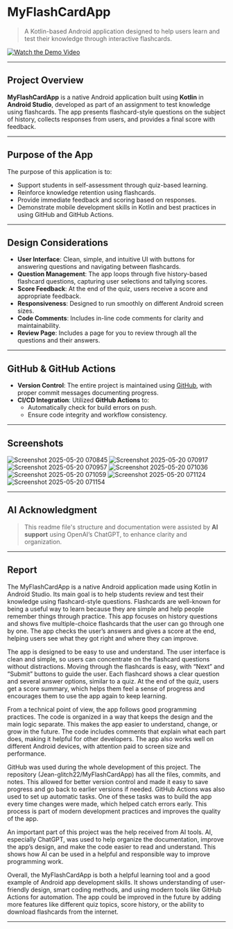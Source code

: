 # MyFlashCardApp

> A Kotlin-based Android application designed to help users learn and test their knowledge through interactive flashcards.

[![Watch the Demo Video](https://img.shields.io/badge/Watch%20Demo-YouTube-red)](https://youtube.com/shorts/xEReXB3EBIk)

---

## Project Overview

**MyFlashCardApp** is a native Android application built using **Kotlin** in **Android Studio**, developed as part of an assignment to test knowledge using flashcards. The app presents flashcard-style questions on the subject of history, collects responses from users, and provides a final score with feedback.

---

## Purpose of the App

The purpose of this application is to:
- Support students in self-assessment through quiz-based learning.
- Reinforce knowledge retention using flashcards.
- Provide immediate feedback and scoring based on responses.
- Demonstrate mobile development skills in Kotlin and best practices in using GitHub and GitHub Actions.

---

## Design Considerations

- **User Interface**: Clean, simple, and intuitive UI with buttons for answering questions and navigating between flashcards.
- **Question Management**: The app loops through five history-based flashcard questions, capturing user selections and tallying scores.
- **Score Feedback**: At the end of the quiz, users receive a score and appropriate feedback.
- **Responsiveness**: Designed to run smoothly on different Android screen sizes.
- **Code Comments**: Includes in-line code comments for clarity and maintainability.
- **Review Page**: Includes a page for you to review through all the questions and their answers.

---

## GitHub & GitHub Actions

- **Version Control**: The entire project is maintained using [GitHub](https://github.com/Jean-glitch22/MyFlashCardApp), with proper commit messages documenting progress.
- **CI/CD Integration**: Utilized **GitHub Actions** to:
  - Automatically check for build errors on push.
  - Ensure code integrity and workflow consistency.

---

## Screenshots
![Screenshot 2025-05-20 070845](https://github.com/user-attachments/assets/e9fe71ec-3f0d-4107-ba1e-e399e92af618)
![Screenshot 2025-05-20 070917](https://github.com/user-attachments/assets/b030beaf-40b0-4f75-b441-c7aba5fa62e9)
![Screenshot 2025-05-20 070957](https://github.com/user-attachments/assets/fb3240d7-06d9-4296-8d8f-62088b904fa4)
![Screenshot 2025-05-20 071036](https://github.com/user-attachments/assets/3124ec5f-4a30-407b-8ab4-2f1a78d42992)
![Screenshot 2025-05-20 071059](https://github.com/user-attachments/assets/d988b568-c6e2-4bc6-a74a-5127edec0a43)
![Screenshot 2025-05-20 071124](https://github.com/user-attachments/assets/02280895-6f79-408c-8991-8e36cfbc6b17)
![Screenshot 2025-05-20 071154](https://github.com/user-attachments/assets/100ae26d-3c4c-4623-a8e1-2bcc43112502)


---

## AI Acknowledgment

> This readme file's structure and documentation were assisted by **AI support** using OpenAI’s ChatGPT, to enhance clarity and organization.

---

## Report

The MyFlashCardApp is a native Android application made using Kotlin in Android Studio. Its main goal is to help students review and test their knowledge using flashcard-style questions. Flashcards are well-known for being a useful way to learn because they are simple and help people remember things through practice. This app focuses on history questions and shows five multiple-choice flashcards that the user can go through one by one. The app checks the user’s answers and gives a score at the end, helping users see what they got right and where they can improve.

The app is designed to be easy to use and understand. The user interface is clean and simple, so users can concentrate on the flashcard questions without distractions. Moving through the flashcards is easy, with “Next” and “Submit” buttons to guide the user. Each flashcard shows a clear question and several answer options, similar to a quiz. At the end of the quiz, users get a score summary, which helps them feel a sense of progress and encourages them to use the app again to keep learning.

From a technical point of view, the app follows good programming practices. The code is organized in a way that keeps the design and the main logic separate. This makes the app easier to understand, change, or grow in the future. The code includes comments that explain what each part does, making it helpful for other developers. The app also works well on different Android devices, with attention paid to screen size and performance.

GitHub was used during the whole development of this project. The repository (Jean-glitch22/MyFlashCardApp) has all the files, commits, and notes. This allowed for better version control and made it easy to save progress and go back to earlier versions if needed. GitHub Actions was also used to set up automatic tasks. One of these tasks was to build the app every time changes were made, which helped catch errors early. This process is part of modern development practices and improves the quality of the app.

An important part of this project was the help received from AI tools. AI, especially ChatGPT, was used to help organize the documentation, improve the app’s design, and make the code easier to read and understand. This shows how AI can be used in a helpful and responsible way to improve programming work.

Overall, the MyFlashCardApp is both a helpful learning tool and a good example of Android app development skills. It shows understanding of user-friendly design, smart coding methods, and using modern tools like GitHub Actions for automation. The app could be improved in the future by adding more features like different quiz topics, score history, or the ability to download flashcards from the internet.

---

